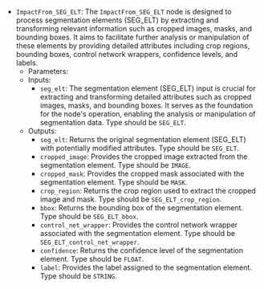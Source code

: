 - `ImpactFrom_SEG_ELT`: The `ImpactFrom_SEG_ELT` node is designed to process segmentation elements (SEG_ELT) by extracting and transforming relevant information such as cropped images, masks, and bounding boxes. It aims to facilitate further analysis or manipulation of these elements by providing detailed attributes including crop regions, bounding boxes, control network wrappers, confidence levels, and labels.
    - Parameters:
    - Inputs:
        - `seg_elt`: The segmentation element (SEG_ELT) input is crucial for extracting and transforming detailed attributes such as cropped images, masks, and bounding boxes. It serves as the foundation for the node's operation, enabling the analysis or manipulation of segmentation data. Type should be `SEG_ELT`.
    - Outputs:
        - `seg_elt`: Returns the original segmentation element (SEG_ELT) with potentially modified attributes. Type should be `SEG_ELT`.
        - `cropped_image`: Provides the cropped image extracted from the segmentation element. Type should be `IMAGE`.
        - `cropped_mask`: Provides the cropped mask associated with the segmentation element. Type should be `MASK`.
        - `crop_region`: Returns the crop region used to extract the cropped image and mask. Type should be `SEG_ELT_crop_region`.
        - `bbox`: Returns the bounding box of the segmentation element. Type should be `SEG_ELT_bbox`.
        - `control_net_wrapper`: Provides the control network wrapper associated with the segmentation element. Type should be `SEG_ELT_control_net_wrapper`.
        - `confidence`: Returns the confidence level of the segmentation element. Type should be `FLOAT`.
        - `label`: Provides the label assigned to the segmentation element. Type should be `STRING`.
